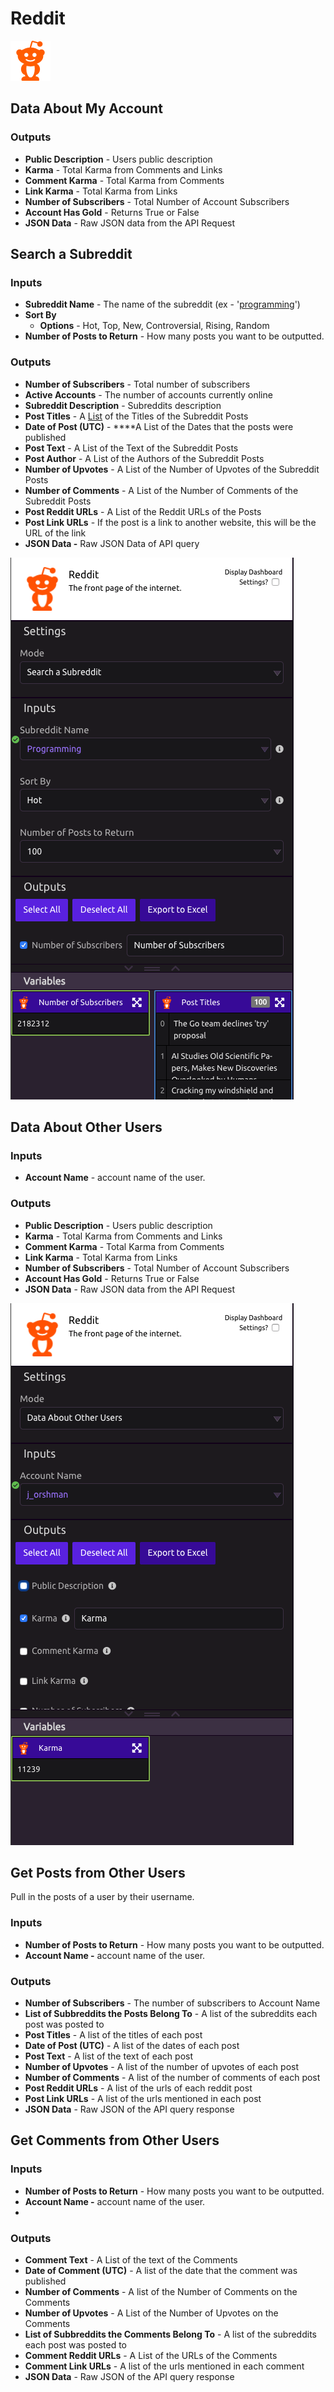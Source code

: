 # Reddit

![The front page of the internet.](../../.gitbook/assets/reddit%20%281%29.png)

## Data About My Account

### Outputs

* **Public Description** - Users public description
* **Karma** - Total Karma from Comments and Links
* **Comment Karma** - Total Karma from Comments
* **Link Karma** - Total Karma from Links
* **Number of Subscribers** - Total Number of Account Subscribers
* **Account Has Gold** - Returns True or False
* **JSON Data** - Raw JSON data from the API Request

## Search a Subreddit

### Inputs

* **Subreddit Name** - The name of the subreddit \(ex - '[programming](https://www.reddit.com/r/programming/)'\)
* **Sort By**
  * **Options** - Hot, Top, New, Controversial, Rising, Random
* **Number of Posts to Return** - How many posts you want to be outputted. 

### Outputs

* **Number of Subscribers** - Total number of subscribers
* **Active Accounts** - The number of accounts currently online
* **Subreddit Description** - Subreddits description
* **Post Titles** - A [List](../../introduction/variables.md#lists) of the Titles of the Subreddit Posts
* **Date of Post \(UTC\)** - ****A List of the Dates that the posts were published
* **Post Text** - A List of the Text of the Subreddit Posts
* **Post Author** - A List of the Authors of the Subreddit Posts
* **Number of Upvotes** - A List of the Number of Upvotes of the Subreddit Posts
* **Number of Comments** - A List of the Number of Comments of the Subreddit Posts
* **Post Reddit URLs** - A List of the Reddit URLs of the Posts
* **Post Link URLs** - If the post is a link to another website, this will be the URL of the link
* **JSON Data -** Raw JSON Data of API query

![Search a Subreddit](../../.gitbook/assets/reddit_sub.png)



## Data About Other Users

### Inputs

* **Account Name** - account name of the user. 

### Outputs

* **Public Description** - Users public description
* **Karma** - Total Karma from Comments and Links
* **Comment Karma** - Total Karma from Comments
* **Link Karma** - Total Karma from Links
* **Number of Subscribers** - Total Number of Account Subscribers
* **Account Has Gold** - Returns True or False
* **JSON Data** - Raw JSON data from the API Request

![Data About Other Users](../../.gitbook/assets/reddit_other_users.png)



## Get Posts from Other Users

Pull in the posts of a user by their username. 

### Inputs

* **Number of Posts to Return** - How many posts you want to be outputted. 
* **Account Name -** account name of the user. 

### Outputs

* **Number of Subscribers** - The number of subscribers to Account Name
* **List of Subbreddits the Posts Belong To** - A list of the subreddits each post was posted to
* **Post Titles** - A list of the titles of each post
* **Date of Post \(UTC\)** - A list of the dates of each post
* **Post Text** - A list of the text of each post
* **Number of Upvotes** - A list of the number of upvotes of each post
* **Number of Comments** - A list of the number of comments of each post
* **Post Reddit URLs** - A list of the urls of each reddit post
* **Post Link URLs** - A list of the urls mentioned in each post
* **JSON Data**  - Raw JSON of the API query response 

## Get Comments from Other Users

### Inputs

* **Number of Posts to Return** - How many posts you want to be outputted. 
* **Account Name -** account name of the user. 
* 
### Outputs

* **Comment Text** - A List of the text of the Comments
* **Date of Comment \(UTC\)** - A list of the date that the comment was published
* **Number of Comments** - A list of the Number of Comments on the Comments
* **Number of Upvotes** - A List of the Number of Upvotes on the Comments
* **List of Subbreddits the Comments Belong To** - A list of the subreddits each post was posted to
* **Comment Reddit URLs** - A List of the URLs of the Comments
* **Comment Link URLs** - A list of the urls mentioned in each comment
* **JSON Data** - Raw JSON of the API query response

